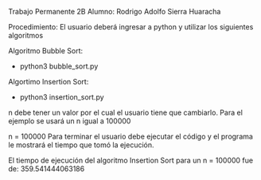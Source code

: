 Trabajo Permanente 2B
Alumno: Rodrigo Adolfo Sierra Huaracha

Procedimiento: 
El usuario deberá ingresar a python y utilizar los siguientes algoritmos

Algoritmo Bubble Sort:
 - python3 bubble_sort.py

Algortimo Insertion Sort:
- python3 insertion_sort.py

n debe tener un valor por el cual el usuario tiene que cambiarlo. 
Para el ejemplo se usará un n igual a 100000

n = 100000
Para terminar el usuario debe ejecutar el código y el programa le mostrará el tiempo que tomó la ejecución.

El tiempo de ejecución del algoritmo Insertion Sort para un n = 100000 fue de: 359.541444063186 
